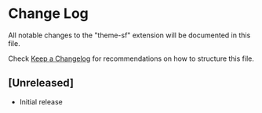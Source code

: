 # Change Log

All notable changes to the "theme-sf" extension will be documented in this file.

Check [Keep a Changelog](http://keepachangelog.com/) for recommendations on how to structure this file.

## [Unreleased]

- Initial release
